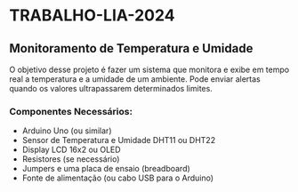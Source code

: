 # TRABALHO-LIA-2024
## Monitoramento de Temperatura e Umidade
O objetivo desse projeto é fazer um sistema que monitora e exibe em tempo real a temperatura e a umidade de um ambiente. Pode enviar alertas quando os valores ultrapassarem determinados limites.
### Componentes Necessários:
   - Arduino Uno (ou similar)
   - Sensor de Temperatura e Umidade DHT11 ou DHT22
   - Display LCD 16x2 ou OLED
   - Resistores (se necessário)
   - Jumpers e uma placa de ensaio (breadboard)
   - Fonte de alimentação (ou cabo USB para o Arduino)

